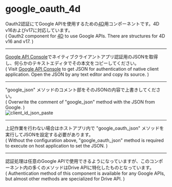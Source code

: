 # google_oauth_4d
Oauth2認証にてGoogle APIを使用するための[4D](https://us.4d.com/)用コンポーネントです。4D v16およびv17に対応しています。  
( Oauth2 component for [4D](https://us.4d.com/) to use Google APIs. There are structures for 4D v16 and v17. )  
  
---
[Google API Console](https://console.developers.google.com)でネイティブクライアントアプリ認証用のJSONを取得し、何らかのテキストエディタでその本文をコピーしてください。  
( Visit [Google API Console](https://console.developers.google.com) to get JSON for authentication of native client application. Open the JSON by any text editor and copy its source. )  
  
---
"google_json" メソッドのコメント部をそのJSONの内容で上書きしてください。  
( Overwrite the comment of "google_json" method with the JSON from Google. )  
![client_id_json_paste](https://user-images.githubusercontent.com/4927926/51669201-51c16700-2007-11e9-8cb1-8c9a9a8f1e10.gif)
  
---
上記作業を行わない場合はホストアプリ内で "google_oauth_json" メソッドを実行してJSONを設定する必要があります。  
( Without the configuration above, "google_oauth_json" method is required to execute on host application to set the JSON. )
  
---
認証処理は任意のGoogle APIで使用できるようになっていますが、このコンポーネント内の多くのメソッドはDrive APIに特化したものとなっています。  
( Authentication method of this component is available for any Google APIs, but almost other methods are specialized for Drive API. )
